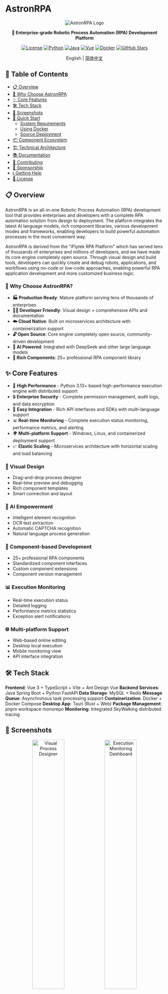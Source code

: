# AstronRPA

<div align="center">

![AstronRPA Logo](./docs/images/icon_128px.png)

**🤖 Enterprise-grade Robotic Process Automation (RPA) Development Platform**

[![License](https://img.shields.io/badge/license-Open%20Source-blue.svg)](LICENSE)
[![Python](https://img.shields.io/badge/python-3.13+-blue.svg)](https://www.python.org/)
[![Java](https://img.shields.io/badge/java-8+-orange.svg)](https://openjdk.java.net/)
[![Vue](https://img.shields.io/badge/vue-3+-green.svg)](https://vuejs.org/)
[![Docker](https://img.shields.io/badge/docker-ready-brightgreen.svg)](https://www.docker.com/)
[![GitHub Stars](https://img.shields.io/github/stars/iflytek/astron-rpa?style=social)](https://github.com/iflytek/astron-rpa/stargazers)

English | [简体中文](README.zh.md)

</div>

## 📑 Table of Contents

- [📋 Overview](#-overview)
- [🎯 Why Choose AstronRPA](#-why-choose-astronrpa)
- [✨ Core Features](#-core-features)
- [🛠️ Tech Stack](#-tech-stack)
- [📱 Screenshots](#-screenshots)
- [🚀 Quick Start](#-quick-start)
  - [System Requirements](#system-requirements)
  - [Using Docker](#using-docker)
  - [Source Deployment](#source-deployment)
- [📦 Component Ecosystem](#-component-ecosystem)
- [🏗️ Technical Architecture](#-technical-architecture)
- [📚 Documentation](#-documentation)
- [🤝 Contributing](#-contributing)
- [💖 Sponsorship](#-sponsorship)
- [📞 Getting Help](#-getting-help)
- [📄 License](#-license)

## 📋 Overview

AstronRPA is an all-in-one Robotic Process Automation (RPA) development tool that provides enterprises and developers with a complete RPA automation solution from design to deployment. The platform integrates the latest AI language models, rich component libraries, various development modes and frameworks, enabling developers to build powerful automation processes in the most convenient way.

AstronRPA is derived from the "iFlytek RPA Platform" which has served tens of thousands of enterprises and millions of developers, and we have made its core engine completely open source. Through visual design and build tools, developers can quickly create and debug robots, applications, and workflows using no-code or low-code approaches, enabling powerful RPA application development and more customized business logic.

### 🎯 Why Choose AstronRPA?

- **🏭 Production Ready**: Mature platform serving tens of thousands of enterprises
- **👨‍💻 Developer Friendly**: Visual design + comprehensive APIs and documentation
- **☁️ Cloud Native**: Built on microservices architecture with containerization support
- **🔓 Open Source**: Core engine completely open source, community-driven development
- **🤖 AI Powered**: Integrated with DeepSeek and other large language models
- **🧩 Rich Components**: 25+ professional RPA component library

## ✨ Core Features

- 🚀 **High Performance** - Python 3.13+ based high-performance execution engine with distributed support
- 🔒 **Enterprise Security** - Complete permission management, audit logs, and data encryption
- 🔧 **Easy Integration** - Rich API interfaces and SDKs with multi-language support
- 📊 **Real-time Monitoring** - Complete execution status monitoring, performance metrics, and alerting
- 🌍 **Multi-platform Support** - Windows, Linux, and containerized deployment support
- 📈 **Elastic Scaling** - Microservices architecture with horizontal scaling and load balancing

### 🎯 Visual Design
- Drag-and-drop process designer
- Real-time preview and debugging
- Rich component templates
- Smart connection and layout

### 🤖 AI Empowerment
- Intelligent element recognition
- OCR text extraction
- Automatic CAPTCHA recognition
- Natural language process generation

### 🔧 Component-based Development
- 25+ professional RPA components
- Standardized component interfaces
- Custom component extensions
- Component version management

### 📊 Execution Monitoring
- Real-time execution status
- Detailed logging
- Performance metrics statistics
- Exception alert notifications

### 🌐 Multi-platform Support
- Web-based online editing
- Desktop local execution
- Mobile monitoring view
- API interface integration

## 🛠️ Tech Stack

**Frontend**: Vue 3 + TypeScript + Vite + Ant Design Vue
**Backend Services**: Java Spring Boot + Python FastAPI
**Data Storage**: MySQL + Redis
**Message Queue**: Asynchronous task processing support
**Containerization**: Docker + Docker Compose
**Desktop App**: Tauri (Rust + Web)
**Package Management**: pnpm workspace monorepo
**Monitoring**: Integrated SkyWalking distributed tracing

## 📱 Screenshots

<div align="center">
  <img src="https://via.placeholder.com/800x400?text=Visual+Process+Designer" alt="Visual Process Designer" width="45%">
  <img src="https://via.placeholder.com/800x400?text=Execution+Monitoring+Dashboard" alt="Execution Monitoring Dashboard" width="45%">
</div>

## 🏗️ Architecture Overview

![Architecture Overview](./docs/images/Structure.png "Architecture Overview")

### Architecture Details

### Frontend Architecture
- **Framework**: Vue 3 + TypeScript + Vite
- **UI Components**: Ant Design Vue + VXE Table
- **State Management**: Pinia
- **Desktop App**: Tauri (Rust + Web Technologies)
- **Package Management**: pnpm workspace monorepo

### Backend Architecture
- **Main Service**: Java Spring Boot 2.3.11
- **AI Service**: Python FastAPI + DeepSeek Integration
- **OpenAPI Service**: Python FastAPI
- **Resource Service**: Java Spring Boot
- **Database**: MySQL + Redis
- **Message Queue**: Support for asynchronous task processing

### RPA Engine
- **Language**: Python 3.13+
- **Framework**: FastAPI + asyncio
- **Component Architecture**: 25+ professional RPA components
- **Executor**: Support atomic operations, workflows, record & replay
- **Communication**: WebSocket real-time communication
- **Locating Technology**: Image recognition, OCR, UI automation

### Deployment Architecture
- **Containerization**: Docker + Docker Compose
- **Microservices**: Independent service modules, deployable separately
- **Observability**: Integrated SkyWalking distributed tracing
- **Load Balancing**: Nginx reverse proxy

## 🚀 Quick Start

### System Requirements
- **Operating System**: Windows 10/11 (primary support), macOS, Linux
- **Node.js**: >= 22
- **Python**: 3.13.x
- **Java**: JDK 8+
- **pnpm**: >= 9
- **rustc**：>= 1.90.0
- **UV**: Python package management tool
- **7-Zip**: For compression and extraction

### Using Docker

Recommended for quick deployment:

```bash
# Clone the repository
git clone https://github.com/iflytek/astron-rpa.git
cd astron-rpa

# Enter docker directory
cd docker

# Start the container stack
docker-compose up -d

# Check service status
docker-compose ps
```

- Access the application at `http://localhost:8080`
- For production deployment and security hardening, refer to [Deployment Guide](docker/QUICK_START.md)

### Source Deployment

#### One-Click Launch (Recommended)

1. **Prepare Python Environment**
   ```bash
   # Download Python 3.13.x and compress as Python313.7z in project root
   # Or use custom filename as parameter
   ```

2. **Run Packaging Script**
   ```bash
   # Default using Python313.7z
   pack.bat
   
   # Or use custom Python file
   pack.bat "" "Python3.13.5.7z"
   ```

3. **Build Frontend Application**
   ```bash
   cd frontend
   pnpm install
   pnpm build:web
   ```

4. **Build Tauri Application**
   ```bash
   cd frontend
   pnpm install
   pnpm build:tauri 
   ```

#### Development Environment

```bash
# Install dependencies
cd frontend
pnpm install

# Start web development server
pnpm dev:web

# Start Tauri desktop app (development mode)
pnpm dev:tauri

# Start backend services (need to configure database first)
cd backend/robot-service
mvn spring-boot:run
```

## 📦 Component Ecosystem

### Core Component Packages
- **rpasystem**: System operations, process management, screenshots
- **rpabrowser**: Browser automation, web page operations
- **rpagui**: GUI automation, mouse and keyboard operations
- **rpaexcel**: Excel spreadsheet operations, data processing
- **rpacv**: Computer vision, image recognition
- **rpaai**: AI intelligent service integration
- **rpadatabase**: Database connections and operations
- **rpanetwork**: Network requests, API calls
- **rpaemail**: Email sending and receiving
- **rpadocx**: Word document processing
- **rpapdf**: PDF document operations
- **rpaencrypt**: Encryption and decryption functions

### Execution Framework
- **atomic**: Atomic operation definition and execution
- **executor**: Workflow execution engine
- **recording**: Operation recording and playback
- **param_utils**: Parameter processing tools

### Shared Libraries
- **rpaframe**: RPA framework core
- **rpawebsocket**: WebSocket communication
- **locator**: Element locating technology

## 🌟 Core Features

### 🎯 Visual Design
- Drag-and-drop process designer
- Real-time preview and debugging
- Rich component templates
- Smart connection and layout

### 🤖 AI Empowerment
- Intelligent element recognition
- OCR text extraction
- Automatic CAPTCHA recognition
- Natural language process generation

### 🔧 Component-based Development
- 25+ professional RPA components
- Standardized component interfaces
- Custom component extensions
- Component version management

### 📊 Execution Monitoring
- Real-time execution status
- Detailed logging
- Performance metrics statistics
- Exception alert notifications

### 🌐 Multi-platform Support
- Web-based online editing
- Desktop local execution
- Mobile monitoring view
- API interface integration

## 📚 Documentation

- [📖 User Guide](HOW_TO_RUN.md)
- [🚀 Deployment Guide](docker/QUICK_START.md)
- [📖 API Documentation](backend/openapi-service/api.yaml)
- [🔧 Component Development Guide](engine/components/)
- [🐛 Troubleshooting](docs/TROUBLESHOOTING.md)
- [📝 Changelog](CHANGELOG.md)

## 🤝 Contributing

We welcome any form of contribution! Please check [Contributing Guide](CONTRIBUTING.md)

### Development Guidelines
- Follow existing code style
- Add necessary test cases
- Update relevant documentation
- Ensure all checks pass

### Contributing Steps
1. Fork the repository
2. Create your feature branch (`git checkout -b feature/AmazingFeature`)
3. Commit your changes (`git commit -m 'Add some AmazingFeature'`)
4. Push to the branch (`git push origin feature/AmazingFeature`)
5. Open a Pull Request

## 🌟 Star History

<div align="center">
  <img src="https://api.star-history.com/svg?repos=iflytek/astron-rpa&type=Date" alt="Star History Chart" width="600">
</div>

## 💖 Sponsorship

<div align="center">
  <a href="https://github.com/sponsors/iflytek">
    <img src="https://img.shields.io/badge/Sponsor-GitHub%20Sponsors-pink?style=for-the-badge&logo=github" alt="GitHub Sponsors">
  </a>
  <a href="https://opencollective.com/astronrpa">
    <img src="https://img.shields.io/badge/Sponsor-Open%20Collective-blue?style=for-the-badge&logo=opencollective" alt="Open Collective">
  </a>
</div>

## 📞 Getting Help

- 📧 Technical Support: [cbg_rpa_ml@iflytek.com](mailto:cbg_rpa_ml@iflytek.com)
- 💬 Community Discussion: [GitHub Discussions](https://github.com/iflytek/astron-rpa/discussions)
- 🐛 Bug Reports: [Issues](https://github.com/iflytek/astron-rpa/issues)

## 📄 License

This project is open source under the [Open Source License](LICENSE).

---

<div align="center">

**Developed and maintained by iFlytek**

[![Follow](https://img.shields.io/github/followers/iflytek?style=social&label=Follow)](https://github.com/iflytek)
[![Star](https://img.shields.io/github/stars/iflytek/astron-rpa?style=social&label=Star)](https://github.com/iflytek/astron-rpa)
[![Fork](https://img.shields.io/github/forks/iflytek/astron-rpa?style=social&label=Fork)](https://github.com/iflytek/astron-rpa/fork)
[![Watch](https://img.shields.io/github/watchers/iflytek/astron-rpa?style=social&label=Watch)](https://github.com/iflytek/astron-rpa/watchers)

**AstronRPA** - Making RPA development simple and powerful!

If you find this project helpful, please give us a ⭐ Star!

</div>